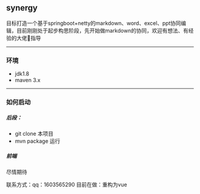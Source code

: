 ## synergy
目标打造一个基于springboot+netty的markdown、word、excel、ppt协同编辑，目前刚刚处于起步构思阶段，先开始做markdown的协同，欢迎有想法、有经验的大佬🧍‍️指导
___
### 环境
- jdk1.8
- maven 3.x
---
### 如何启动
##### 后段：
- git clone 本项目
- mvn package
运行

##### 前端 
尽情期待

联系方式：qq：1603565290
目前在做：重构为vue
